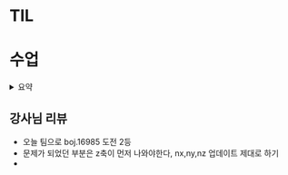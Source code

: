 # TIL

# 수업

<details>
  <summary>요약</summary>

  
## OT느낌 APS 응용

- SW 문제 해결 역량이란 무엇인가?
    - 프로그램을 하기 위한 조건, 요구사항을 이해하고 최선의 방법을 찾아내는 능력
    - 프로그래머가 사용하는 언어, 라이브러리, 자료구조, 알고리즘에 대한 지식을 연결해 큰 그림을 만드는 능력
    - 문제 해결 역량은 추상적인 기술

- 문제 해결 과정
    1) 문제 읽고 이해한다
    2) 문제를 익숙한 용어로 재정의 -> 계약서 읽듯이
    3) 어떻게 해결할지 계획을 세운다. -> 자료구조와 알고리즘 결정
    4) 계획을 검증
    5) 프로그램으로 구현
    6) 어떻게 풀었는지 돌아보고, 개선할 방법이 있는가 찾아보기

### 복잡도 분석

- 알고리즘의 효율
    - 공간적 효율성 : 얼마나 적은 메모리 공간을 요하는 가
    - 시간적 효율성 : 얼마나 적은 시간을 요하는 가
    - 효율성 뒤집으면 복잡도. 복잡도 노으면 효율성 저하
- 복잡도 점근적 표기
    - 복잡도는 입력 크기에 대한 함수로 표기
    - 빅-O : worst, 빅-Omega : best, 빅-Theta : average
- 빅오 표기
    - 복잡도의 점근적 상한
    - 실제 연산 횟수가 아닌, 최고차항만 남기고 다 지운다.
    - 자주 사용하는 표기
        - O(1) : Constant time 상수 시간
        - O(logN) : Logarithmic time 로그 시간
        - O(N) : Linear time 선형 시간
        - O(NlogN) : Log-linear time 로그 선형 시간
        - O(N^2) : Quadratic time 제곱 시간
        - O(N^3) : Cubic time 세제곱 시간

### 코테에서 사용하는 방법

- 시간초과를 많이 만날 것
- C++의 경우 1초, Python의 경우 3초
- C++의 경우 1초당 1억번, Python의 경우 1초당 3000만~4000만

- 1개의 테스트 케이스가 0.09초
- N이 최대 10만이면 
    - N^2일 경우 100억번이다? C++이어도 100초
- N이 10000쯤이면
    - N^2의 경우 1억번 -> Python은 3초
    - NlogN의 경우 13만~14만 -> 넉넉하겠다!

- 시간 제한 1초, 10000개를 정렬해라
    - 버블정렬이면(N^2) -> 시간 초과 당연하다
    - 카운팅 정렬(N+K) (K=숫자의 범위)
        - 숫자의 범위가 30000000이다? 불가능
        - 숫자의 범위가 100000이다? 가능

- C++ int = 4byte, Python int = 28byte  - 객체로 메서드 등 정보를 같이 저장해서 크다

### 표준 입출력 방법

- 제발 파일 입출력으로 해달라
- 제출할떈 주석처리 필수
```python
import sys
sys.stdin = open("input.txt", "r")
# 표준 입출력을 txt 파일에서 받겠다 "r"은 읽기모드란 뜻
```

### 진수 - 진법

- 2진수 8진수 10진수 16진수
    - 10진수 : 우리가 쓰는 거
    - 2진수 : 컴퓨터가 사용하는 진수
    - 8진수 : 2진수를 가독성 있게 쓰는(임베디드? 로우레벨에서 씀. 우리는 잘 안 씀.)
    - 16진수 : 2진수를 더 가독성 있게 씀 (A~F를 추가해서 10~15 표현)

- 16진수 왜 쓰냐?
    - 2진수를 10진수로 바꾸면 이해는 편해도 연산 시간이 걸림
    - 2진수를 16진수로 바꾸면 이해는 어려워도 연산 시간이 짧음

- HEX 16진수 DEC 10진수 OCT 8진수 BIN 2진수

- 손으로 하는 방법?
    - 한 번 나누고 나머지를 기록해 나간다. 마지막부터 역으로 읽으면 된다.
    - 코드로 변환은 계속 몫으로 업데이트하면서 나머지를 리스트에 저장한다.
    - 사실 그럴 필요 없고 bin hex 내장함수로 사용가능
    - 16진수의 경우 "0123456789ABCDEF"로 매핑해놓고 index로 갖고오기
    - 코딩할 때 조심해야하는 점은 역으로 읽어야 우리가 보는 순서가 된다
    - (012345 인덱스 순서가 16^0 16^1 이런 식이라 반대로 써야함)

 
</details>

## 강사님 리뷰
- 오늘 팀으로 boj.16985 도전 2등
- 문제가 되었던 부분은 z축이 먼저 나와야한다, nx,ny,nz 업데이트 제대로 하기
- 

